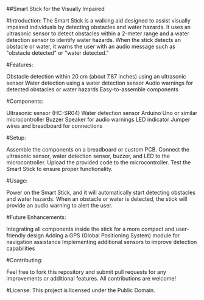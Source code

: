 ##Smart Stick for the Visually Impaired

#Introduction:
The Smart Stick is a walking aid designed to assist visually impaired individuals by detecting obstacles and water hazards. It uses an ultrasonic sensor to detect obstacles within a 2-meter range and a water detection sensor to identify water hazards. When the stick detects an obstacle or water, it warns the user with an audio message such as "obstacle detected" or "water detected."

#Features:

Obstacle detection within 20 cm (about 7.87 inches) using an ultrasonic sensor
Water detection using a water detection sensor
Audio warnings for detected obstacles or water hazards
Easy-to-assemble components

#Components:

Ultrasonic sensor (HC-SR04)
Water detection sensor
Arduino Uno or similar microcontroller
Buzzer
Speaker for audio warnings
LED indicator
Jumper wires and breadboard for connections

#Setup:

Assemble the components on a breadboard or custom PCB.
Connect the ultrasonic sensor, water detection sensor, buzzer, and LED to the microcontroller.
Upload the provided code to the microcontroller.
Test the Smart Stick to ensure proper functionality.

#Usage:

Power on the Smart Stick, and it will automatically start detecting obstacles and water hazards. When an obstacle or water is detected, the stick will provide an audio warning to alert the user.

#Future Enhancements:

Integrating all components inside the stick for a more compact and user-friendly design
Adding a GPS (Global Positioning System) module for navigation assistance
Implementing additional sensors to improve detection capabilities

#Contributing:

Feel free to fork this repository and submit pull requests for any improvements or additional features. All contributions are welcome!

#License:
This project is licensed under the Public Domain.
